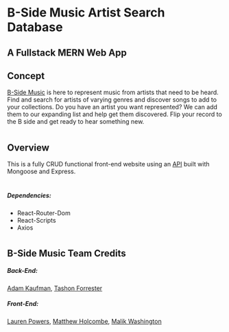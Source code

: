 # B-Side Music Artist Search Database

## A Fullstack MERN Web App

## Concept

[B-Side Music](https://b-side-music-app.netlify.app/) is here to represent music from artists that need to be heard. Find and search for artists of varying genres and discover songs to add to your collections. Do you have an artist you want represented? We can add them to our expanding list and help get them discovered. Flip your record to the B side and get ready to hear something new.

#

## Overview

This is a fully CRUD functional front-end website using an [API](https://github.com/akauf13/maltm-backend) built with Mongoose and Express.

#

##### Dependencies:

- React-Router-Dom
- React-Scripts
- Axios

#

## B-Side Music Team Credits

##### Back-End:

[Adam Kaufman](https://github.com/akauf13),
[Tashon Forrester](https://github.com/tashonvictoria)

##### Front-End:

[Lauren Powers](https://github.com/laurenpowers20),
[Matthew Holcombe](https://github.com/mholcombe93), [Malik Washington](https://github.com/mallikwashington)
